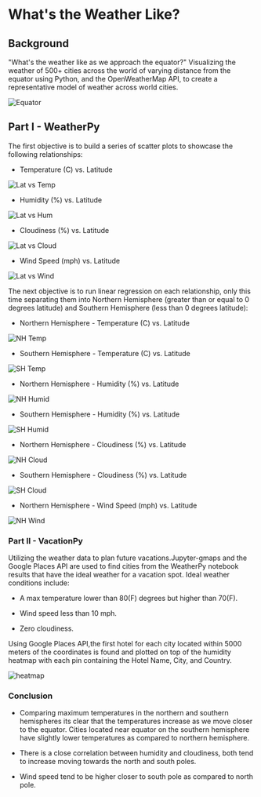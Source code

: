 # What's the Weather Like?

## Background
"What's the weather like as we approach the equator?"
Visualizing the weather of 500+ cities across the world of varying distance from the equator using Python, and the OpenWeatherMap API, to create a representative model of weather across world cities.

![Equator](Images/equatorsign.png)


## Part I - WeatherPy

The first objective is to build a series of scatter plots to showcase the following relationships:

* Temperature (C) vs. Latitude

![Lat vs Temp](Images/Lat_Temp.png)

* Humidity (%) vs. Latitude

![Lat vs Hum](Images/Lat_Humid.png)

* Cloudiness (%) vs. Latitude

![Lat vs Cloud](Images/Lat_Cloud.png)


* Wind Speed (mph) vs. Latitude

![Lat vs Wind](Images/Lat_Wind.png)

The next objective is to run linear regression on each relationship, only this time separating them into Northern Hemisphere (greater than or equal to 0 degrees latitude) and Southern Hemisphere (less than 0 degrees latitude):

* Northern Hemisphere - Temperature (C) vs. Latitude

![NH Temp](Images/NH_lat_vs_temp.png)

* Southern Hemisphere - Temperature (C) vs. Latitude

![SH Temp](Images/SH_lat_vs_temp.png)

* Northern Hemisphere - Humidity (%) vs. Latitude

![NH Humid](Images/NH_lat_vs_humid.png)

* Southern Hemisphere - Humidity (%) vs. Latitude

![SH Humid](Images/SH_lat_vs_humid.png)

* Northern Hemisphere - Cloudiness (%) vs. Latitude

![NH Cloud](Images/NH_lat_vs_cloudiness.png)

* Southern Hemisphere - Cloudiness (%) vs. Latitude

![SH Cloud](Images/SH_lat_vs_cloudiness.png)

* Northern Hemisphere - Wind Speed (mph) vs. Latitude

![NH Wind](Images/NH_lat_vs_wind.png)


### Part II - VacationPy

Utilizing the weather data to plan future vacations.Jupyter-gmaps and the Google Places API are used to find cities from the WeatherPy notebook results that have the ideal weather for a vacation spot. Ideal weather conditions include:

  * A max temperature lower than 80(F) degrees but higher than 70(F).
  
  * Wind speed less than 10 mph.
  
  * Zero cloudiness.
  
Using Google Places API,the first hotel for each city located within 5000 meters of the coordinates is found and plotted on top of the humidity heatmap with each pin containing the Hotel Name, City, and Country.


  ![heatmap](Images/heatmap.png)
  


### Conclusion

* Comparing maximum temperatures in the northern and southern hemispheres its clear that the temperatures increase as we move closer to the equator. Cities located near equator on the southern hemisphere have slightly lower temperatures as compared to northern hemisphere.

* There is a close correlation between humidity and cloudiness, both tend to increase moving towards the north and south poles.

* Wind speed tend to be higher closer to south pole as compared to north pole.

